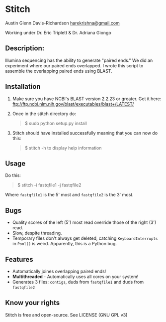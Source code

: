 # Stitch

Austin Glenn Davis-Richardson
<harekrishna@gmail.com>

Working under Dr. Eric Triplett & Dr. Adriana Giongo

## Description:

Illumina sequencing has the ability to generate "paired ends."
We did an experiment where our paired ends overlapped.
I wrote this script to assemble the overlapping paired ends using BLAST.

## Installation

1. Make sure you have NCBI's BLAST version 2.2.23 or greater.
   Get it here: <ftp://ftp.ncbi.nlm.nih.gov/blast/executables/blast+/LATEST/>

2. Once in the stitch directory do:
   > $ sudo python setup.py install

3. Stitch should have installed successfully meaning that you can now do this:
   > $ stitch -h
   to display help information

## Usage

Do this:

> $ stitch -i fastqfile1 -j fastqfile2

Where `fastqfile1` is the 5' most and `fastqfile2` is the 3' most.

## Bugs

 - Quality scores of the left (5') most read override those of the right (3') 
   read.
 - Slow, despite threading.
 - Temporary files don't always get deleted, catching `KeyboardInterrupts`
   in `Pool()` is weird.  Apparently, this is a Python bug.

## Features

 - Automatically joines overlapping paired ends!
 - **Multithreaded** - Automatically uses all cores on your system!
 - Generates 3 files: `contigs`, duds from `fastqfile1` and duds from
   `fastqfile2`

## Know your rights

Stitch is free and open-source.
See LICENSE (GNU GPL v3)
